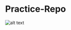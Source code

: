 # Practice-Repo

![alt text](https://raw.githubusercontent.com/sarahmayarchibald/Practice-Projects/main/tribute-page-RL/img/in_the_car-1963.avif)
